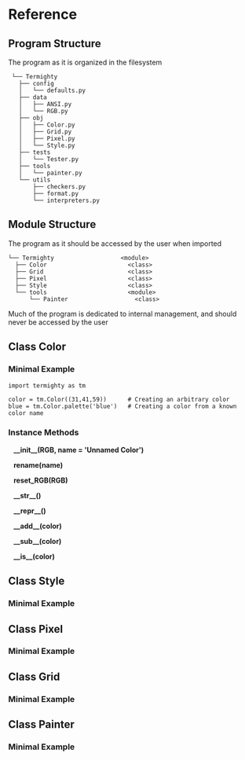 # Reference

## Program Structure
The program as it is organized in the filesystem

     └── Termighty
       ├── config
       │   └── defaults.py
       ├── data
       │   ├── ANSI.py
       │   └── RGB.py
       ├── obj
       │   ├── Color.py
       │   ├── Grid.py
       │   ├── Pixel.py
       │   └── Style.py
       ├── tests
       │   └── Tester.py
       ├── tools
       │   └── painter.py
       └── utils
           ├── checkers.py
           ├── format.py
           └── interpreters.py

## Module Structure
The program as it should be accessed by the user when imported

    └── Termighty                   <module>
      ├── Color                       <class>
      ├── Grid                        <class>
      ├── Pixel                       <class>
      ├── Style                       <class>
      └── tools                       <module>
          └── Painter                   <class>

Much of the program is dedicated to internal management, and should never be
accessed by the user

## Class Color

### Minimal Example

    import termighty as tm

    color = tm.Color((31,41,59))      # Creating an arbitrary color
    blue = tm.Color.palette('blue')   # Creating a color from a known color name

### Instance Methods

&ensp; **\_\_init\_\_(RGB, name = 'Unnamed Color')**

&ensp; **rename(name)**

&ensp; **reset_RGB(RGB)**

&ensp; **\_\_str\_\_()**

&ensp; **\_\_repr\_\_()**

&ensp; **\_\_add\_\_(color)**

&ensp; **\_\_sub\_\_(color)**

&ensp; **\_\_is\_\_(color)**

## Class Style

### Minimal Example

## Class Pixel

### Minimal Example

## Class Grid

### Minimal Example

## Class Painter

### Minimal Example
